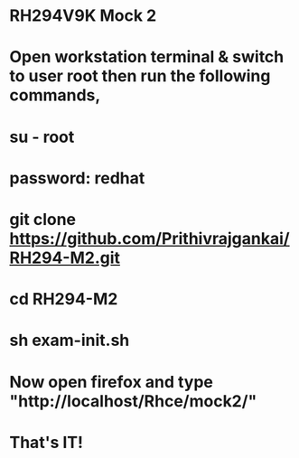 # RH294V9K Mock 2

# Open workstation terminal & switch to user root then run the following commands,

# su - root
# password: redhat
# git clone https://github.com/Prithivrajgankai/RH294-M2.git
# cd RH294-M2
# sh exam-init.sh
# Now open firefox and type "http://localhost/Rhce/mock2/"
# That's IT!
